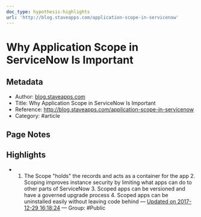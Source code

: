 ```yaml
---
doc_type: hypothesis-highlights
url: 'http://blog.staveapps.com/application-scope-in-servicenow'
---
```


# Why Application Scope in ServiceNow Is Important

## Metadata
- Author: [blog.staveapps.com]()
- Title: Why Application Scope in ServiceNow Is Important
- Reference: http://blog.staveapps.com/application-scope-in-servicenow
- Category: #article

## Page Notes
## Highlights
- 1. The Scope "holds" the records and acts as a container for the app 2. Scoping improves instance security by limiting what apps can do to other parts of ServiceNow 3. Scoped apps can be versioned and have a governed upgrade process 4. Scoped apps can be uninstalled easily without leaving code behind — [Updated on 2017-12-29 16:18:24](https://hyp.is/zc9lTuzdEee1lov6BUqfUg/blog.staveapps.com/application-scope-in-servicenow) — Group: #Public



